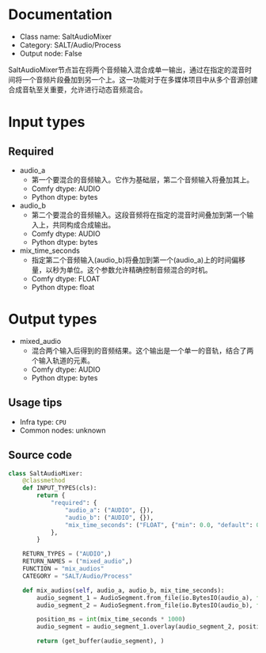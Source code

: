 
# Documentation
- Class name: SaltAudioMixer
- Category: SALT/Audio/Process
- Output node: False

SaltAudioMixer节点旨在将两个音频输入混合成单一输出，通过在指定的混音时间将一个音频片段叠加到另一个上。这一功能对于在多媒体项目中从多个音源创建合成音轨至关重要，允许进行动态音频混合。

# Input types
## Required
- audio_a
    - 第一个要混合的音频输入。它作为基础层，第二个音频输入将叠加其上。
    - Comfy dtype: AUDIO
    - Python dtype: bytes
- audio_b
    - 第二个要混合的音频输入。这段音频将在指定的混音时间叠加到第一个输入上，共同构成合成输出。
    - Comfy dtype: AUDIO
    - Python dtype: bytes
- mix_time_seconds
    - 指定第二个音频输入(audio_b)将叠加到第一个(audio_a)上的时间偏移量，以秒为单位。这个参数允许精确控制音频混合的时机。
    - Comfy dtype: FLOAT
    - Python dtype: float

# Output types
- mixed_audio
    - 混合两个输入后得到的音频结果。这个输出是一个单一的音轨，结合了两个输入轨道的元素。
    - Comfy dtype: AUDIO
    - Python dtype: bytes


## Usage tips
- Infra type: `CPU`
- Common nodes: unknown


## Source code
```python
class SaltAudioMixer:
    @classmethod
    def INPUT_TYPES(cls):
        return {
            "required": {
                "audio_a": ("AUDIO", {}),
                "audio_b": ("AUDIO", {}),
                "mix_time_seconds": ("FLOAT", {"min": 0.0, "default": 0.0}),
            },
        }

    RETURN_TYPES = ("AUDIO",)
    RETURN_NAMES = ("mixed_audio",)
    FUNCTION = "mix_audios"
    CATEGORY = "SALT/Audio/Process"

    def mix_audios(self, audio_a, audio_b, mix_time_seconds):
        audio_segment_1 = AudioSegment.from_file(io.BytesIO(audio_a), format="wav")
        audio_segment_2 = AudioSegment.from_file(io.BytesIO(audio_b), format="wav")

        position_ms = int(mix_time_seconds * 1000)
        audio_segment = audio_segment_1.overlay(audio_segment_2, position=position_ms)

        return (get_buffer(audio_segment), )

```
